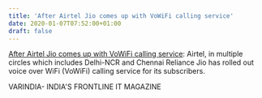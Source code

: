 ```yaml
---
title: 'After Airtel Jio comes up with VoWiFi calling service'
date: 2020-01-07T07:52:00+01:00
draft: false
---
```


[After Airtel Jio comes up with VoWiFi calling service](https://varindia.com/news/after-airtel-jio-comes-up-with-vowifi-calling-service#.XhQqmhOoFnM.blogger): Airtel, in multiple circles which includes Delhi-NCR and Chennai Reliance Jio has rolled out voice over WiFi (VoWiFi) calling service for its subscribers.  
  
VARINDIA- INDIA'S FRONTLINE IT MAGAZINE
